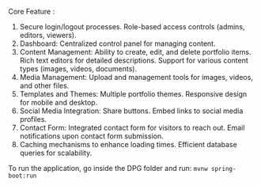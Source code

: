 Core Feature : 
1) Secure login/logout processes. Role-based access controls (admins, editors, viewers).
2) Dashboard: Centralized control panel for managing content. 
3) Content Management: Ability to create, edit, and delete portfolio items. Rich text editors for detailed descriptions. Support for various content types (images, videos, documents).
4) Media Management: Upload and management tools for images, videos, and other files.
5) Templates and Themes: Multiple portfolio themes. Responsive design for mobile and desktop.
6) Social Media Integration: Share buttons. Embed links to social media profiles.
7) Contact Form: Integrated contact form for visitors to reach out. Email notifications upon contact form submission.
8) Caching mechanisms to enhance loading times. Efficient database queries for scalability.


To run the application, go inside the DPG folder and run:
`mvnw spring-boot:run`
